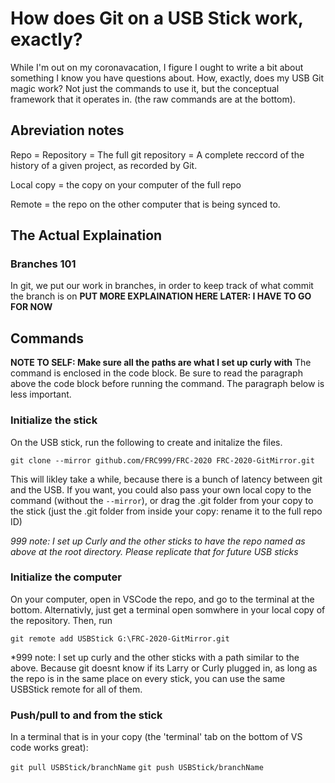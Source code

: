 # How does Git on a USB Stick work, exactly?

While I'm out on my coronavacation, I figure I ought to write a bit
about something I know you have questions about.  How, exactly, does my
USB Git magic work?  Not just the commands to use it, but the conceptual
framework that it operates in.  (the raw commands are at the bottom).

## Abreviation notes

Repo = Repository = The full git repository = A complete reccord of
the history of a given project, as recorded by Git.

Local copy = the copy on your computer of the full repo

Remote = the repo on the other computer that is being synced to.

## The Actual Explaination

### Branches 101
In git, we put our work in branches, in order to keep track of what commit 
the branch is on
**PUT MORE EXPLAINATION HERE LATER: I HAVE TO GO FOR NOW**

## Commands

**NOTE TO SELF: Make sure all the paths are what I set up curly with**
The command is enclosed in the code block.  Be sure to read the paragraph
above the code block before running the command.  The paragraph below is
less important.

### Initialize the stick
On the USB stick, run the following to create and initalize the files.

`git clone --mirror github.com/FRC999/FRC-2020 FRC-2020-GitMirror.git`

This will likley take a while, because there is a bunch of latency between
git and the USB.  If you want, you could also pass your own local copy
to the command (without the `--mirror`), or drag the .git folder from your
copy to the stick (just the .git folder from inside your copy: rename it
to the full repo ID)

*999 note: I set up Curly and the other sticks to have the repo named
as above at the root directory.  Please replicate that for future USB
sticks*

### Initialize the computer
On your computer, open in VSCode the repo, and go to the terminal at
the bottom.  Alternativly, just get a terminal open somwhere in your
local copy of the repository.  Then, run

`git remote add USBStick G:\FRC-2020-GitMirror.git`

*999 note: I set up curly and the other sticks with a path similar
to the above.  Because git doesnt know if its Larry or Curly plugged in,
as long as the repo is in the same place on every stick, you can use 
the same USBStick remote for all of them.

### Push/pull to and from the stick

In a terminal that is in your copy (the 'terminal' tab on the bottom
of VS code works great):

`git pull USBStick/branchName`
`git push USBStick/branchName`
